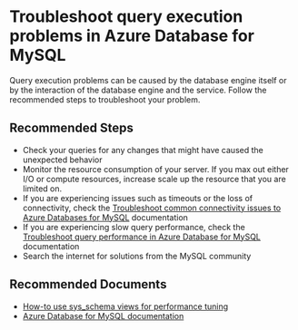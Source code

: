 <properties
    pageTitle="Troubleshoot query execution problems in Azure Database for MySQL"
    description="Troubleshoot query execution problems in Azure Database for MySQL"
    service="microsoft.dbformysql"
    resource="servers"
    authors="jan-eng"
    ms.author="janeng"
    displayOrder="60"
    selfHelpType="resource"
    supportTopicIds="32640095"
    resourceTags="servers, databases"
    productPesIds="16221"
    cloudEnvironments="public"
    articleId="449f5c2d-d791-4b88-b7e1-78ccf5af4a01"
/>

# Troubleshoot query execution problems in Azure Database for MySQL

Query execution problems can be caused by the database engine itself or by the interaction of the database engine and the service. Follow the recommended steps to troubleshoot your problem.

## **Recommended Steps**

* Check your queries for any changes that might have caused the unexpected behavior
* Monitor the resource consumption of your server. If you max out either I/O or compute resources, increase scale up the resource that you are limited on.
* If you are experiencing issues such as timeouts or the loss of connectivity, check the [Troubleshoot common connectivity issues to Azure Databases for MySQL](https://docs.microsoft.com/azure/mysql/howto-troubleshoot-common-connection-issues) documentation
* If you are experiencing slow query performance, check the [Troubleshoot query performance in Azure Database for MySQL](https://docs.microsoft.com/azure/mysql/howto-troubleshoot-query-performance) documentation
* Search the internet for solutions from the MySQL community

## **Recommended Documents**

* [How-to use sys_schema views for performance tuning](https://docs.microsoft.com/azure/mysql/howto-troubleshoot-sys-schema)<br>
* [Azure Database for MySQL documentation](https://docs.microsoft.com/azure/mysql/)
